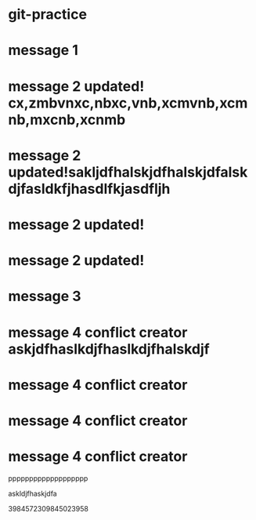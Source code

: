 # git-practice

# message 1

# message 2 updated! cx,zmbvnxc,nbxc,vnb,xcmvnb,xcmnb,mxcnb,xcnmb

# message 2 updated!sakljdfhalskjdfhalskjdfalskdjfasldkfjhasdlfkjasdfljh

# message 2 updated!

# message 2 updated!

# message 3

# message 4 conflict creator askjdfhaslkdjfhaslkdjfhalskdjf

# message 4 conflict creator

# message 4 conflict creator

# message 4 conflict creator

ppppppppppppppppppp

askldjfhaskjdfa

3984572309845023958
